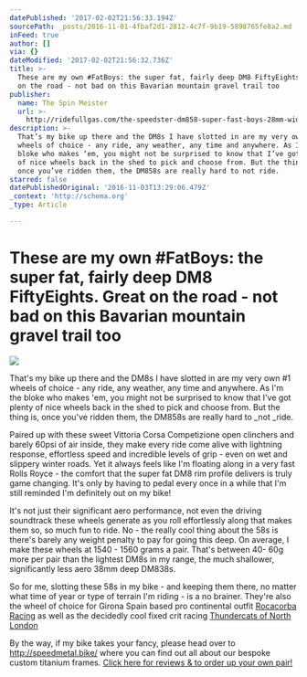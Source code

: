 ```yaml
---
datePublished: '2017-02-02T21:56:33.194Z'
sourcePath: _posts/2016-11-01-4fbaf2d1-2812-4c7f-9b19-5898765fe8a2.md
inFeed: true
author: []
via: {}
dateModified: '2017-02-02T21:56:32.736Z'
title: >-
  These are my own #FatBoys: the super fat, fairly deep DM8 FiftyEights. Great
  on the road - not bad on this Bavarian mountain gravel trail too
publisher:
  name: The Spin Meister
  url: >-
    http://ridefullgas.com/the-speedster-dm858-super-fast-boys-28mm-wide-58mm-deep-1565g-pair/
description: >-
  That’s my bike up there and the DM8s I have slotted in are my very own #1
  wheels of choice - any ride, any weather, any time and anywhere. As I’m the
  bloke who makes ‘em, you might not be surprised to know that I’ve got plenty
  of nice wheels back in the shed to pick and choose from. But the thing is,
  once you’ve ridden them, the DM858s are really hard to not ride.
starred: false
datePublishedOriginal: '2016-11-03T13:29:06.479Z'
_context: 'http://schema.org'
_type: Article

---
```

# These are my own \#FatBoys: the super fat, fairly deep DM8 FiftyEights. Great on the road - not bad on this Bavarian mountain gravel trail too
![](https://the-grid-user-content.s3-us-west-2.amazonaws.com/a09b1aaa-8e55-49b4-90e5-0f6e3a8095bd.jpg)

That's my bike up there and the DM8s I have slotted in are my very own \#1 wheels of choice - any ride, any weather, any time and anywhere. As I'm the bloke who makes 'em, you might not be surprised to know that I've got plenty of nice wheels back in the shed to pick and choose from. But the thing is, once you've ridden them, the DM858s are really hard to _not _ride.

Paired up with these sweet Vittoria Corsa Competizione open clinchers and barely 60psi of air inside, they make every ride come alive with lightning response, effortless speed and incredible levels of grip - even on wet and slippery winter roads. Yet it always feels like I'm floating along in a very fast Rolls Royce - the comfort that the super fat DM8 rim profile delivers is truly game changing. It's only by having to pedal every once in a while that I'm still reminded I'm definitely out on my bike!

It's not just their significant aero performance, not even the driving soundtrack these wheels generate as you roll effortlessly along that makes them so, so much fun to ride. No - the really cool thing about the 58s is there's barely any weight penalty to pay for going this deep. On average, I make these wheels at 1540 - 1560 grams a pair. That's between 40- 60g more per pair than the lightest DM8s in my range, the much shallower, significantly less aero 38mm deep DM838s.

So for me, slotting these 58s in my bike - and keeping them there, no matter what time of year or type of terrain I'm riding - is a no brainer. They're also the wheel of choice for Girona Spain based pro continental outfit [Rocacorba Racing][0] as well as the decidedly cool fixed crit racing [Thundercats of North London][1]

By the way, if my bike takes your fancy, please head over to http://speedmetal.bike/ where you can find out all about our bespoke custom titanium frames.
[Click here for reviews & to order up your own pair!][2]

[0]: https://www.instagram.com/rocacorbaracing/ "Rocacorba Racing on Instagram"
[1]: https://www.instagram.com/the_nltcbmbc/ "Thundercats on Instagram"
[2]: http://ridefullgas.com/the-speedster-dm858-super-fast-boys-28mm-wide-58mm-deep-1565g-pair/